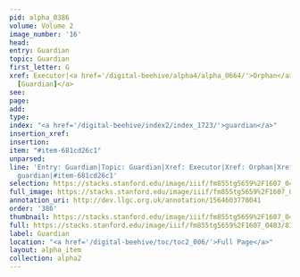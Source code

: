 ```yaml
---
pid: alpha_0386
volume: Volume 2
image_number: '16'
head: 
entry: Guardian
topic: Guardian
first_letter: G
xref: Executor|<a href='/digital-beehive/alpha4/alpha_0664/'>Orphan</a>|<a href='/digital-beehive/toc/toc2_179/'>959
  [Guardian]</a>
see: 
page: 
add: 
type: 
index: "<a href='/digital-beehive/index2/index_1723/'>guardian</a>"
insertion_xref: 
insertion: 
item: "#item-681cd26c1"
unparsed: 
line: 'Entry: Guardian|Topic: Guardian|Xref: Executor|Xref: Orphan|Xref: 959 [Guardian]|Index:
  guardian|#item-681cd26c1'
selection: https://stacks.stanford.edu/image/iiif/fm855tg5659%2F1607_0483/817,2185,2874,493/full/0/default.jpg
full_image: https://stacks.stanford.edu/image/iiif/fm855tg5659%2F1607_0483/full/full/0/default.jpg
annotation_uri: http://dev.llgc.org.uk/annotation/1564603778041
order: '386'
thumbnail: https://stacks.stanford.edu/image/iiif/fm855tg5659%2F1607_0483/817,2185,600,180/250,/0/default.jpg
full: https://stacks.stanford.edu/image/iiif/fm855tg5659%2F1607_0483/817,2185,2874,493/full/0/default.jpg
label: Guardian
location: "<a href='/digital-beehive/toc/toc2_006/'>Full Page</a>"
layout: alpha_item
collection: alpha2
---
```


